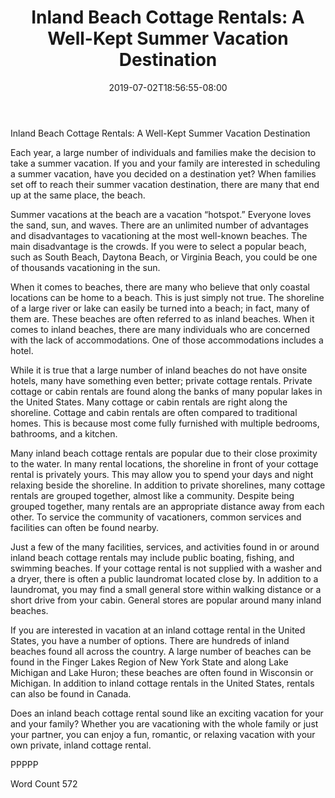 ﻿---
title: "Inland Beach Cottage Rentals:  A Well-Kept Summer Vacation Destination"
date: 2019-07-02T18:56:55-08:00
description: "Summer Vacations Tips for Web Success"
featured_image: "/images/Summer Vacations.jpg"
tags: ["Summer Vacations"]
---

Inland Beach Cottage Rentals:  A Well-Kept Summer Vacation Destination


Each year, a large number of individuals and families make the decision to take a summer vacation.  If you and your family are interested in scheduling a summer vacation, have you decided on a destination yet?  When families set off to reach their summer vacation destination, there are many that end up at the same place, the beach.

Summer vacations at the beach are a vacation “hotspot.” Everyone loves the sand, sun, and waves.  There are an unlimited number of advantages and disadvantages to vacationing at the most well-known beaches.  The main disadvantage is the crowds.  If you were to select a popular beach, such as South Beach, Daytona Beach, or Virginia Beach, you could be one of thousands vacationing in the sun.  

When it comes to beaches, there are many who believe that only coastal locations can be home to a beach.  This is just simply not true.  The shoreline of a large river or lake can easily be turned into a beach; in fact, many of them are.  These beaches are often referred to as inland beaches.  When it comes to inland beaches, there are many individuals who are concerned with the lack of accommodations.  One of those accommodations includes a hotel.  

While it is true that a large number of inland beaches do not have onsite hotels, many have something even better; private cottage rentals.  Private cottage or cabin rentals are found along the banks of many popular lakes in the United States.  Many cottage or cabin rentals are right along the shoreline. Cottage and cabin rentals are often compared to traditional homes.  This is because most come fully furnished with multiple bedrooms, bathrooms, and a kitchen.  

Many inland beach cottage rentals are popular due to their close proximity to the water.  In many rental locations, the shoreline in front of your cottage rental is privately yours.  This may allow you to spend your days and night relaxing beside the shoreline.  In addition to private shorelines, many cottage rentals are grouped together, almost like a community.  Despite being grouped together, many rentals are an appropriate distance away from each other.  To service the community of vacationers, common services and facilities can often be found nearby.  

Just a few of the many facilities, services, and activities found in or around inland beach cottage rentals may include public boating, fishing, and swimming beaches.  If your cottage rental is not supplied with a washer and a dryer, there is often a public laundromat located close by.  In addition to a laundromat, you may find a small general store within walking distance or a short drive from your cabin.  General stores are popular around many inland beaches. 

If you are interested in vacation at an inland cottage rental in the United States, you have a number of options.  There are hundreds of inland beaches found all across the country.  A large number of beaches can be found in the Finger Lakes Region of New York State and along Lake Michigan and Lake Huron; these beaches are often found in Wisconsin or Michigan.  In addition to inland cottage rentals in the United States, rentals can also be found in Canada.
 
Does an inland beach cottage rental sound like an exciting vacation for your and your family? Whether you are vacationing with the whole family or just your partner, you can enjoy a fun, romantic, or relaxing vacation with your own private, inland cottage rental.

PPPPP

Word Count 572

